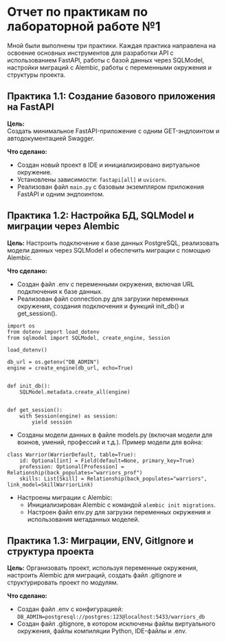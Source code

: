 # Отчет по практикам по лабораторной работе №1

Мной были выполнены три практики. Каждая практика направлена на освоение основных инструментов для разработки API с использованием FastAPI, работы с базой данных через SQLModel, настройки миграций с Alembic, работы с переменными окружения и структуры проекта.

## Практика 1.1: Создание базового приложения на FastAPI

**Цель:**  
Создать минимальное FastAPI-приложение с одним GET-эндпоинтом и автодокументацией Swagger.

**Что сделано:**

- Создан новый проект в IDE и инициализировано виртуальное окружение.
- Установлены зависимости: `fastapi[all]` и `uvicorn`.
- Реализован файл `main.py` с базовым экземпляром приложения FastAPI и одним эндпоинтом.

## Практика 1.2: Настройка БД, SQLModel и миграции через Alembic

**Цель:**
Настроить подключение к базе данных PostgreSQL, реализовать модели данных через SQLModel и обеспечить миграции с помощью Alembic.

**Что сделано:**

- Создан файл .env с переменными окружения, включая URL подключения к базе данных.
- Реализован файл connection.py для загрузки переменных окружения, создания подключения и функций init_db() и get_session().
```
import os
from dotenv import load_dotenv
from sqlmodel import SQLModel, create_engine, Session

load_dotenv()

db_url = os.getenv("DB_ADMIN")
engine = create_engine(db_url, echo=True)


def init_db():
    SQLModel.metadata.create_all(engine)


def get_session():
    with Session(engine) as session:
        yield session
```
- Созданы модели данных в файле models.py (включая модели для воинов, умений, профессий и т.д.). Пример модели для война:
```
class Warrior(WarriorDefault, table=True):
    id: Optional[int] = Field(default=None, primary_key=True)
    profession: Optional[Profession] = Relationship(back_populates="warriors_prof")
    skills: List[Skill] = Relationship(back_populates="warriors", link_model=SkillWarriorLink)
```
- Настроены миграции с Alembic:
    - Инициализирован Alembic с командой `alembic init migrations`.
    - Настроен файл env.py для загрузки переменных окружения и использования метаданных моделей.

## Практика 1.3: Миграции, ENV, GitIgnore и структура проекта

**Цель:**
Организовать проект, используя переменные окружения, настроить Alembic для миграций, создать файл .gitignore и структурировать проект по модулям.

**Что сделано:**

- Создан файл .env с конфигурацией:
```DB_ADMIN=postgresql://postgres:123@localhost:5433/warriors_db```
- Создан файл .gitignore, в котором исключены файлы виртуального окружения, файлы компиляции Python, IDE-файлы и .env.


